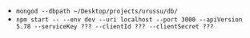 - `mongod --dbpath ~/Desktop/projects/urussu/db/`
- `npm start -- --env dev --uri localhost --port 3000 --apiVersion 5.78 --serviceKey ??? --clientId ??? --clientSecret ???`